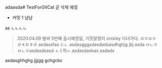 adaasda# TestForGitCat
곧 삭제 예정
- 커밋 1
냠냠

as
ㄴㄴㄴㄴ
> 2020.04.09 벌써 5번째 출시예정일, 거짓말쟁이 onisley 다녀가다.
ㅁㅇㅁㅇ
ㄹㅊㅌㅎㄹ
asdassfas
ㄷㄴ
asdasgggsdasdadsasdhghjg
jbj
asda
ㅁㄴㅇㅁㄴㅇasdasdsasd
ㅗㅓ허ㅗ
asdasdadsas
asdads

asdasghhghg
jjjjgg
gchgcbc
